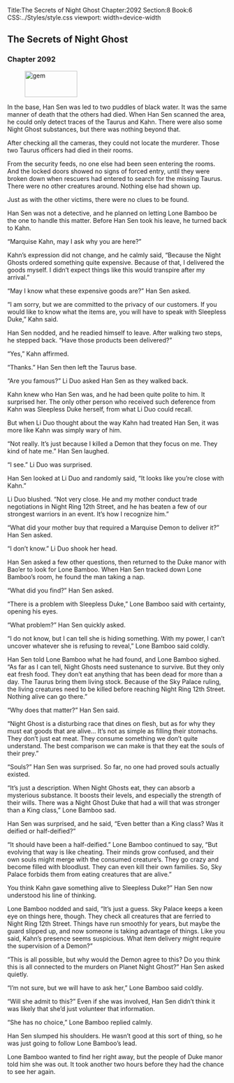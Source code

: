 Title:The Secrets of Night Ghost 
Chapter:2092 
Section:8 
Book:6 
CSS:../Styles/style.css 
viewport: width=device-width
  
## The Secrets of Night Ghost
### Chapter 2092 
<figure>
	<img src="../Images/gem.gif" alt="gem" id="gem" width="120" height="60" />
</figure>
  

  
  In the base, Han Sen was led to two puddles of black water. It was the same manner of death that the others had died. When Han Sen scanned the area, he could only detect traces of the Taurus and Kahn. There were also some Night Ghost substances, but there was nothing beyond that.

After checking all the cameras, they could not locate the murderer. Those two Taurus officers had died in their rooms.

From the security feeds, no one else had been seen entering the rooms. And the locked doors showed no signs of forced entry, until they were broken down when rescuers had entered to search for the missing Taurus. There were no other creatures around. Nothing else had shown up.

Just as with the other victims, there were no clues to be found.

Han Sen was not a detective, and he planned on letting Lone Bamboo be the one to handle this matter. Before Han Sen took his leave, he turned back to Kahn.

“Marquise Kahn, may I ask why you are here?”

Kahn’s expression did not change, and he calmly said, “Because the Night Ghosts ordered something quite expensive. Because of that, I delivered the goods myself. I didn’t expect things like this would transpire after my arrival.”

“May I know what these expensive goods are?” Han Sen asked.

“I am sorry, but we are committed to the privacy of our customers. If you would like to know what the items are, you will have to speak with Sleepless Duke,” Kahn said.

Han Sen nodded, and he readied himself to leave. After walking two steps, he stepped back. “Have those products been delivered?”

“Yes,” Kahn affirmed.

“Thanks.” Han Sen then left the Taurus base.

“Are you famous?” Li Duo asked Han Sen as they walked back.

Kahn knew who Han Sen was, and he had been quite polite to him. It surprised her. The only other person who received such deference from Kahn was Sleepless Duke herself, from what Li Duo could recall.

But when Li Duo thought about the way Kahn had treated Han Sen, it was more like Kahn was simply wary of him.

“Not really. It’s just because I killed a Demon that they focus on me. They kind of hate me.” Han Sen laughed.

“I see.” Li Duo was surprised.

Han Sen looked at Li Duo and randomly said, “It looks like you’re close with Kahn.”

Li Duo blushed. “Not very close. He and my mother conduct trade negotiations in Night Ring 12th Street, and he has beaten a few of our strongest warriors in an event. It’s how I recognize him.”

“What did your mother buy that required a Marquise Demon to deliver it?” Han Sen asked.

“I don’t know.” Li Duo shook her head.

Han Sen asked a few other questions, then returned to the Duke manor with Bao’er to look for Lone Bamboo. When Han Sen tracked down Lone Bamboo’s room, he found the man taking a nap.

“What did you find?” Han Sen asked.

“There is a problem with Sleepless Duke,” Lone Bamboo said with certainty, opening his eyes.

“What problem?” Han Sen quickly asked.

“I do not know, but I can tell she is hiding something. With my power, I can’t uncover whatever she is refusing to reveal,” Lone Bamboo said coldly.

Han Sen told Lone Bamboo what he had found, and Lone Bamboo sighed. “As far as I can tell, Night Ghosts need sustenance to survive. But they only eat fresh food. They don’t eat anything that has been dead for more than a day. The Taurus bring them living stock. Because of the Sky Palace ruling, the living creatures need to be killed before reaching Night Ring 12th Street. Nothing alive can go there.”

“Why does that matter?” Han Sen said.

“Night Ghost is a disturbing race that dines on flesh, but as for why they must eat goods that are alive… It’s not as simple as filling their stomachs. They don’t just eat meat. They consume something we don’t quite understand. The best comparison we can make is that they eat the souls of their prey.”

“Souls?” Han Sen was surprised. So far, no one had proved souls actually existed.

“It’s just a description. When Night Ghosts eat, they can absorb a mysterious substance. It boosts their levels, and especially the strength of their wills. There was a Night Ghost Duke that had a will that was stronger than a King class,” Lone Bamboo sad.

Han Sen was surprised, and he said, “Even better than a King class? Was it deified or half-deified?”

“It should have been a half-deified.” Lone Bamboo continued to say, “But evolving that way is like cheating. Their minds grow confused, and their own souls might merge with the consumed creature’s. They go crazy and become filled with bloodlust. They can even kill their own families. So, Sky Palace forbids them from eating creatures that are alive.”

You think Kahn gave something alive to Sleepless Duke?” Han Sen now understood his line of thinking.

Lone Bamboo nodded and said, “It’s just a guess. Sky Palace keeps a keen eye on things here, though. They check all creatures that are ferried to Night Ring 12th Street. Things have run smoothly for years, but maybe the guard slipped up, and now someone is taking advantage of things. Like you said, Kahn’s presence seems suspicious. What item delivery might require the supervision of a Demon?”

“This is all possible, but why would the Demon agree to this? Do you think this is all connected to the murders on Planet Night Ghost?” Han Sen asked quietly.

“I’m not sure, but we will have to ask her,” Lone Bamboo said coldly.

“Will she admit to this?” Even if she was involved, Han Sen didn’t think it was likely that she’d just volunteer that information.

“She has no choice,” Lone Bamboo replied calmly.

Han Sen slumped his shoulders. He wasn’t good at this sort of thing, so he was just going to follow Lone Bamboo’s lead.

Lone Bamboo wanted to find her right away, but the people of Duke manor told him she was out. It took another two hours before they had the chance to see her again.
